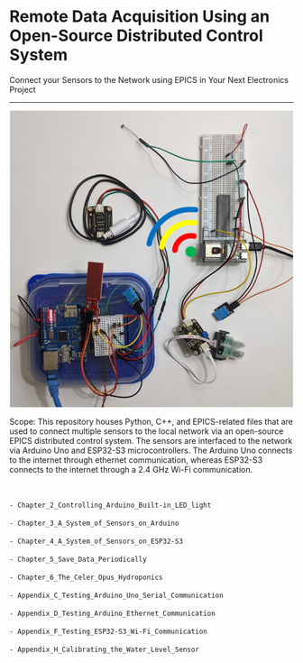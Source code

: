 # Remote Data Acquisition Using an Open-Source Distributed Control System
Connect your Sensors to the Network using EPICS in Your Next Electronics Project
***
<img src="arduino_and_esp32_sensor_systems.png">

Scope:
This repository houses Python, C++, and EPICS-related files that are used to connect multiple sensors to the local network via an open-source EPICS distributed control system. The sensors are interfaced to the network via Arduino Uno and ESP32-S3 microcontrollers. The Arduino Uno connects to the internet through ethernet communication, whereas ESP32-S3 connects to the internet through a 2.4 GHz Wi-Fi communication.
~~~


- Chapter_2_Controlling_Arduino_Built-in_LED_light

- Chapter_3_A_System_of_Sensors_on_Arduino

- Chapter_4_A_System_of_Sensors_on_ESP32-S3

- Chapter_5_Save_Data_Periodically

- Chapter_6_The_Celer_Opus_Hydroponics

- Appendix_C_Testing_Arduino_Uno_Serial_Communication

- Appendix_D_Testing_Arduino_Ethernet_Communication

- Appendix_F_Testing_ESP32-S3_Wi-Fi_Communication

- Appendix_H_Calibrating_the_Water_Level_Sensor




